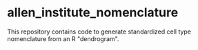 # allen_institute_nomenclature
This repository contains code to generate standardized cell type nomenclature from an R "dendrogram".
